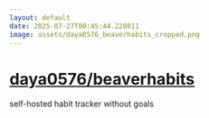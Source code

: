 ```yaml
---
layout: default
date: 2025-07-27T00:45:44.220811
image: assets/daya0576_beaverhabits_cropped.png
---
```


# [daya0576/beaverhabits](https://github.com/daya0576/beaverhabits)

self-hosted habit tracker without goals
